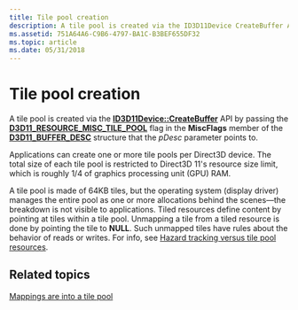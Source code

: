 ```yaml
---
title: Tile pool creation
description: A tile pool is created via the ID3D11Device CreateBuffer API by passing the D3D11\_RESOURCE\_MISC\_TILE\_POOL flag in the MiscFlags member of the D3D11\_BUFFER\_DESC structure that the pDesc parameter points to.
ms.assetid: 751A64A6-C9B6-4797-BA1C-B3BEF655DF32
ms.topic: article
ms.date: 05/31/2018
---
```


# Tile pool creation

A tile pool is created via the [**ID3D11Device::CreateBuffer**](/windows/desktop/api/D3D11/nf-d3d11-id3d11device-createbuffer) API by passing the [**D3D11\_RESOURCE\_MISC\_TILE\_POOL**](/windows/desktop/api/D3D11/ne-d3d11-d3d11_resource_misc_flag) flag in the **MiscFlags** member of the [**D3D11\_BUFFER\_DESC**](/windows/desktop/api/D3D11/ns-d3d11-d3d11_buffer_desc) structure that the *pDesc* parameter points to.

Applications can create one or more tile pools per Direct3D device. The total size of each tile pool is restricted to Direct3D 11's resource size limit, which is roughly 1/4 of graphics processing unit (GPU) RAM.

A tile pool is made of 64KB tiles, but the operating system (display driver) manages the entire pool as one or more allocations behind the scenes—the breakdown is not visible to applications. Tiled resources define content by pointing at tiles within a tile pool. Unmapping a tile from a tiled resource is done by pointing the tile to **NULL**. Such unmapped tiles have rules about the behavior of reads or writes. For info, see [Hazard tracking versus tile pool resources](hazard-tracking-versus-tile-pool-resources.md).

## Related topics

<dl> <dt>

[Mappings are into a tile pool](mappings-are-into-a-tile-pool.md)
</dt> </dl>

 

 




